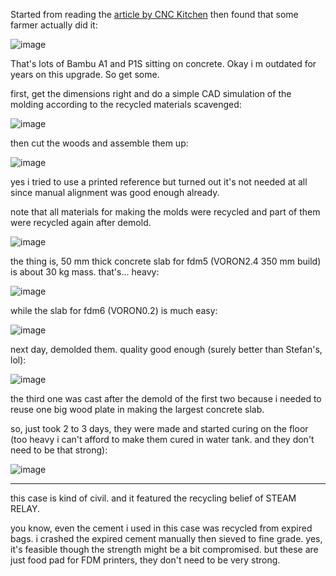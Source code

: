 Started from reading the [article by CNC Kitchen](https://www.cnckitchen.com/blog/reduce-your-3d-printing-noise-with-a-concrete-paver) then found that some farmer actually did it:

![image](https://github.com/user-attachments/assets/31ab6ba3-78b0-4ee7-9776-895ace49d14e)

That's lots of Bambu A1 and P1S sitting on concrete. Okay i m outdated for years on this upgrade. So get some. 

first, get the dimensions right and do a simple CAD simulation of the molding according to the recycled materials scavenged:

![image](https://github.com/user-attachments/assets/aa435f03-24ad-4fe2-b18b-1af4831cf642)

then cut the woods and assemble them up: 

![image](https://github.com/user-attachments/assets/e6ab4d18-248d-4a26-81a9-94aeb3f3766a)

yes i tried to use a printed reference but turned out it's not needed at all since manual alignment was good enough already. 

note that all materials for making the molds were recycled and part of them were recycled again after demold. 

![image](https://github.com/user-attachments/assets/1a9d94f7-cbe0-49ce-97cb-c359414aa558)

the thing is, 50 mm thick concrete slab for fdm5 (VORON2.4 350 mm build) is about 30 kg mass. that's... heavy: 

![image](https://github.com/user-attachments/assets/9fd2d409-d135-4803-b7ea-120346c78895)

while the slab for fdm6 (VORON0.2) is much easy: 

![image](https://github.com/user-attachments/assets/de33ffaf-d1df-41b8-b2eb-6e298580475a)

next day, demolded them. quality good enough (surely better than Stefan's, lol): 

![image](https://github.com/user-attachments/assets/ebf03804-5a61-47b7-b401-6d992c62dd11)

the third one was cast after the demold of the first two because i needed to reuse one big wood plate in making the largest concrete slab. 

so, just took 2 to 3 days, they were made and started curing on the floor (too heavy i can't afford to make them cured in water tank. and they don't need to be that strong): 

![image](https://github.com/user-attachments/assets/8c2c001f-f7ee-4a4f-9949-770d9b3bd340)

-------------------------

this case is kind of civil. and it featured the recycling belief of STEAM RELAY. 

you know, even the cement i used in this case was recycled from expired bags. i crashed the expired cement manually then sieved to fine grade. yes, it's feasible though the strength might be a bit compromised. but these are just food pad for FDM printers, they don't need to be very strong. 
